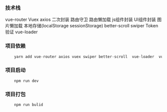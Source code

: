 ### 技术栈

   vue-router
   Vuex 
   axios 二次封装
   路由守卫
   路由懒加载
   js组件封装
   UI组件封装
   图片懒加载
   本地存储(localStorage sessionStorage)
   better-scroll
   swiper
   Token验证
   vue-loader


### 项目依赖

```javascript
    yarn add vue-router axios vuex swiper better-scroll  vue-loader  vue-lazyload
```

### 项目启动
```
    npm run dev
```

### 项目打包
```
    npm run bulid
```